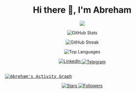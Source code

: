 <h1 align="center">Hi there 👋, I'm Abreham</h1>

<p align="center">
  <img src="https://readme-typing-svg.herokuapp.com?color=36BCF7&lines=Computer+Science;Artificial+Intellegence+Enthusiast;Always+Learning+New+Things" />
</p>

<p align="center">
  <img src="https://github-readme-activity-graph.vercel.app/graph?username=AbrehamGebremedhin&theme=github-compact&hide_border=true" alt="GitHub Stats" />
</p>

<p align="center">
  <img src="https://github-readme-streak-stats.herokuapp.com/?user=AbrehamGebremedhin&theme=radical" alt="GitHub Streak" />
</p>

<p align="center">
  <img src="https://github-readme-stats.vercel.app/api/top-langs/?username=AbrehamGebremedhin&layout=compact&theme=radical" alt="Top Languages" />
</p>

<p align="center">
  <a href="www.linkedin.com/in/abreham-gebremedhin-915960229">
    <img src="https://img.shields.io/badge/-LinkedIn-blue?style=flat-square&logo=Linkedin&logoColor=white" alt="LinkedIn" />
  </a>
  <a href="https://t.me/sigurdbloodhair">
    <img align="center" src="https://img.shields.io/badge/-Telegram-blue?style=flat-square&logo=Telegram&logoColor=white" alt="Telegram"/>
  </a>
  
</p>

<br />
<samp>
  <a href="https://github.com/AbrehamGebremedhin/">
    <img alt="Abreham's Activity Graph" src="https://github-readme-activity-graph.vercel.app/graph?username=AbrehamGebremedhin&theme=github-compact&hide_border=true" />
  </a>
  <br/>
</samp>

<p align="center">
  <a href="https://github.com/AbrehamGebremedhin?tab=stars">
    <img src="https://img.shields.io/github/stars/AbrehamGebremedhin?style=for-the-badge&logo=github" alt="Stars" />
  </a>
  <a href="https://github.com/AbrehamGebremedhin?tab=followers">
    <img src="https://img.shields.io/github/followers/AbrehamGebremedhin?style=for-the-badge&logo=github" alt="Followers" />
  </a>
</p>

